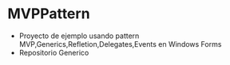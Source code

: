 # MVPPattern
- Proyecto de ejemplo usando pattern MVP,Generics,Refletion,Delegates,Events en Windows Forms
- Repositorio Generico
